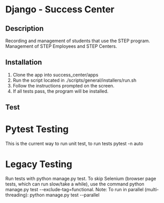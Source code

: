 # Django - Success Center

## Description
Recording and management of students that use the STEP program. </br>
Management of STEP Employees and STEP Centers.

## Installation
1. Clone the app into success_center/apps
2. Run the script located in ./scripts/general/installers/run.sh
3. Follow the instructions prompted on the screen.
4. If all tests pass, the program will be installed.

## Test
# Pytest Testing
This is the current way to run unit test, to run tests pytest -n auto

# Legacy Testing
Run tests with python manage.py test.
To skip Selenium (browser page tests, which can run slow/take a while), use the command
python manage.py test --exclude-tag=functional.
Note: To run in parallel (multi-threading): python manage.py test --parallel
